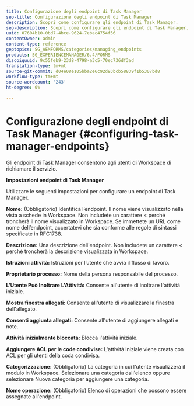 ```yaml
---
title: Configurazione degli endpoint di Task Manager
seo-title: Configurazione degli endpoint di Task Manager
description: Scopri come configurare gli endpoint di Task Manager.
seo-description: Scopri come configurare gli endpoint di Task Manager.
uuid: 07604b10-0bd7-4bce-9624-7ebac4754f56
contentOwner: admin
content-type: reference
geptopics: SG_AEMFORMS/categories/managing_endpoints
products: SG_EXPERIENCEMANAGER/6.4/FORMS
discoiquuid: 9c55feb9-23d8-4798-a3c5-70ec736df3ad
translation-type: tm+mt
source-git-commit: d04e08e105bba2e6c92d93bcb58839f1b5307bd8
workflow-type: tm+mt
source-wordcount: '243'
ht-degree: 0%

---
```



# Configurazione degli endpoint di Task Manager {#configuring-task-manager-endpoints}

Gli endpoint di Task Manager consentono agli utenti di Workspace di richiamare il servizio.

**Impostazioni endpoint di Task Manager**

Utilizzare le seguenti impostazioni per configurare un endpoint di Task Manager.

**Nome:** (Obbligatorio) Identifica l’endpoint. Il nome viene visualizzato nella vista a schede in Workspace. Non includete un carattere &lt; perché troncherà il nome visualizzato in Workspace. Se immettete un URL come nome dell’endpoint, accertatevi che sia conforme alle regole di sintassi specificate in RFC1738.

**Descrizione:** Una descrizione dell&#39;endpoint. Non includete un carattere &lt; perché troncherà la descrizione visualizzata in Workspace.

**Istruzioni attività:** Istruzioni per l’utente che avvia il flusso di lavoro.

**Proprietario processo:** Nome della persona responsabile del processo.

**L&#39;Utente Può Inoltrare L&#39;Attività:** Consente all&#39;utente di inoltrare l&#39;attività iniziale.

**Mostra finestra allegati:** Consente all&#39;utente di visualizzare la finestra dell&#39;allegato.

**Consenti aggiunta allegati:** Consente all&#39;utente di aggiungere allegati e note.

**Attività inizialmente bloccata:** Blocca l&#39;attività iniziale.

**Aggiungere ACL per le code condivise:** L&#39;attività iniziale viene creata con ACL per gli utenti della coda condivisa.

**Categorizzazione:** (Obbligatorio) La categoria in cui l&#39;utente visualizzerà il modulo in Workspace. Selezionare una categoria dall&#39;elenco oppure selezionare Nuova categoria per aggiungere una categoria.

**Nome operazione:** (Obbligatorio) Elenco di operazioni che possono essere assegnate all&#39;endpoint.
